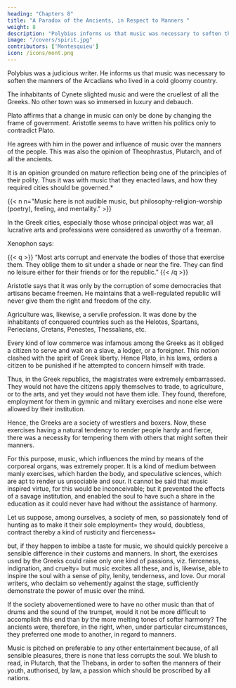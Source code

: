 ```yaml
---
heading: "Chapters 8"
title: "A Paradox of the Ancients, in Respect to Manners "
weight: 8
description: "Polybius informs us that music was necessary to soften the manners of the Arcadians who lived in a cold gloomy country"
image: "/covers/spirit.jpg"
contributors: ['Montesquieu']
icon: /icons/mont.png
---
```





Polybius was a judicious writer. He informs us that music was necessary to soften the manners of the Arcadians who lived in a cold gloomy country.

The inhabitants of Cynete slighted music and were the cruellest of all the Greeks. No other town was so immersed in luxury and debauch. 

Plato affirms that a change in music can only be done by changing the frame of government.  Aristotle seems to have written his politics only to contradict Plato. 

He agrees with him in the power and influence of music over the manners of the people.  This was also the opinion of Theophrastus, Plutarch, and of all the ancients. 

It is an opinion grounded on mature reflection being one of the principles of their polity. Thus it was with music that they enacted laws, and how they required cities should be governed.*

{{< n n="Music here is not audible music, but philosophy-religion-worship (poetry), feeling, and mentality." >}}

In the Greek cities, especially those whose principal object was war, all lucrative arts and professions were considered as unworthy of a freeman. 

Xenophon says:

{{< q >}}
“Most arts corrupt and enervate the bodies of those that exercise them. They oblige them to sit under a shade or near the fire. They can find no leisure either for their friends or for the republic.” 
{{< /q >}}

Aristotle says that it was only by the corruption of some democracies that artisans became freemen. He maintains that a well-regulated republic will never give them the right and freedom of the city.

Agriculture was, likewise, a servile profession. It was done by the inhabitants of conquered countries such as the Helotes, Spartans, Periecians, Cretans, Penestes, Thessalians, etc.

Every kind of low commerce was infamous among the Greeks as it obliged a citizen to serve and wait on a slave, a lodger, or a foreigner. This notion clashed with the spirit of Greek liberty. Hence Plato, in his laws, orders a citizen to be punished if he attempted to concern himself with trade.

Thus, in the Greek republics, the magistrates were extremely embarrassed. They would not have the citizens apply themselves to trade, to agriculture, or to the arts, and yet they would not have them idle. They found, therefore, employment for them in gymnic and military exercises and none else were allowed by their institution.

Hence, the Greeks are a society of wrestlers and boxers. Now, these exercises having a natural tendency to render people hardy and fierce, there was a necessity for tempering them with others that might soften their manners. 

For this purpose, music, which influences the mind by means of the corporeal organs, was extremely proper. It is a kind of medium between manly exercises, which harden the body, and speculative sciences, which are apt to render us unsociable and sour. It cannot be said that music inspired virtue, for this would be inconceivable; but it prevented the effects of a savage institution, and enabled the soul to have such a share in the education as it could never have had without the assistance of harmony.

Let us suppose, among ourselves, a society of men, so passionately fond of hunting as to make it their sole employment=  they would, doubtless, contract thereby a kind of rusticity and fierceness=  

but, if they happen to imbibe a taste for music, we should quickly perceive a sensible difference in their customs and manners. In short, the exercises used by the Greeks could raise only one kind of passions, viz. fierceness, indignation, and cruelty=  but music excites all these, and is, likewise, able to inspire the soul with a sense of pity, lenity, tenderness, and love. Our moral writers, who declaim so vehemently against the stage, sufficiently demonstrate the power of music over the mind.

If the society abovementioned were to have no other music than that of drums and the sound of the trumpet, would it not be more difficult to accomplish this end than by the more melting tones of softer harmony? The ancients were, therefore, in the right, when, under particular circumstances, they preferred one mode to another, in regard to manners.

Music is pitched on preferable to any other entertainment because, of all sensible pleasures, there is none that less corrupts the soul. We blush to read, in Plutarch, that the Thebans, in order to soften the manners of their youth, authorised, by law, a passion which should be proscribed by all nations.
